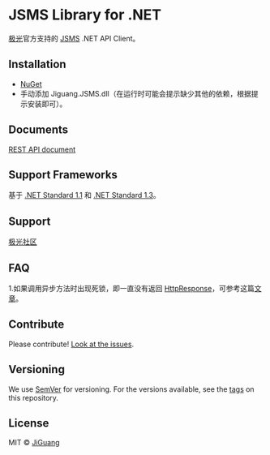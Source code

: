 # JSMS Library for .NET

[极光](https://www.jiguang.cn/)官方支持的 [JSMS](https://docs.jiguang.cn/jsms/guideline/JSMS_guide/) .NET API Client。

## Installation

- [NuGet](https://www.nuget.org/packages/Jiguang.JSMS/1.0.0)
- 手动添加 Jiguang.JSMS.dll（在运行时可能会提示缺少其他的依赖，根据提示安装即可）。

## Documents

[REST API document](https://docs.jiguang.cn/jsms/server/rest_api_jsms/)

## Support Frameworks

基于 [.NET Standard 1.1](https://github.com/dotnet/standard/blob/master/docs/versions/netstandard1.1.md) 和 [.NET Standard 1.3](https://github.com/dotnet/standard/blob/master/docs/versions/netstandard1.3.md)。

## Support

[极光社区](http://community.jiguang.cn/) 

## FAQ

1.如果调用异步方法时出现死锁，即一直没有返回 [HttpResponse](https://github.com/jpush/jsms-api-csharp-client/blob/v2-dev/Jiguang.JSMS/Model/HttpResponse.cs)，可参考这篇[文章](https://blogs.msdn.microsoft.com/jpsanders/2017/08/28/asp-net-do-not-use-task-result-in-main-context/)。

## Contribute

Please contribute! [Look at the issues](https://github.com/jpush/jsms-api-csharp-client/issues).

## Versioning

We use [SemVer](http://semver.org/lang/zh-CN/) for versioning. For the versions available, see the [tags](https://github.com/jpush/jsms-api-csharp-client/releases) on this repository.

## License

MIT © [JiGuang](/license)
